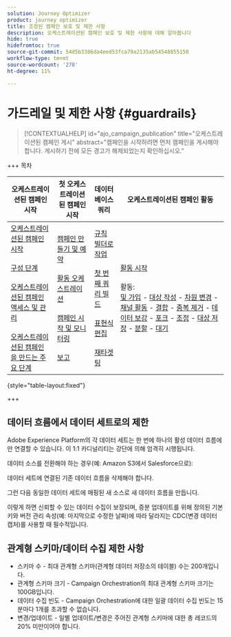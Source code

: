 ```yaml
---
solution: Journey Optimizer
product: journey optimizer
title: 조정된 캠페인 보호 및 제한 사항
description: 오케스트레이션된 캠페인 보호 및 제한 사항에 대해 알아봅니다
hide: true
hidefromtoc: true
source-git-commit: 54d5b3386da4eed53fca79a2135ab54548855150
workflow-type: tm+mt
source-wordcount: '278'
ht-degree: 11%

---
```


# 가드레일 및 제한 사항 {#guardrails}

>[!CONTEXTUALHELP]
>id="ajo_campaign_publication"
>title="오케스트레이션된 캠페인 게시"
>abstract="캠페인을 시작하려면 먼저 캠페인을 게시해야 합니다. 게시하기 전에 모든 경고가 해제되었는지 확인하십시오."

+++ 목차

| 오케스트레이션된 캠페인 시작 | 첫 오케스트레이션된 캠페인 시작 | 데이터베이스 쿼리 | 오케스트레이션된 캠페인 활동 |
|---|---|---|---|
| [오케스트레이션된 캠페인 시작](gs-orchestrated-campaigns.md)<br/><br/>[구성 단계](configuration-steps.md)<br/><br/>[오케스트레이션된 캠페인 액세스 및 관리](access-manage-orchestrated-campaigns.md)<br/><br/>[오케스트레이션된 캠페인을 만드는 주요 단계](gs-campaign-creation.md) | [캠페인 만들기 및 예약](create-orchestrated-campaign.md)<br/><br/>[활동 오케스트레이션](orchestrate-activities.md)<br/><br/>[캠페인 시작 및 모니터링](start-monitor-campaigns.md)<br/><br/>[보고](reporting-campaigns.md) | [규칙 빌더로 작업](orchestrated-rule-builder.md)<br/><br/>[첫 번째 쿼리 빌드](build-query.md)<br/><br/>[표현식 편집](edit-expressions.md)<br/><br/>[재타겟팅](retarget.md) | [활동 시작](activities/about-activities.md)<br/><br/>활동:<br/>[및 가입](activities/and-join.md) - [대상 작성](activities/build-audience.md) - [차원 변경](activities/change-dimension.md) - [채널 활동](activities/channels.md) - [결합](activities/combine.md) - [중복 제거](activities/deduplication.md) - [데이터 보강](activities/enrichment.md) - [포크](activities/fork.md) - [조정](activities/reconciliation.md) - [대상 저장](activities/save-audience.md) - [분할](activities/split.md) - [대기](activities/wait.md) |

{style="table-layout:fixed"}

+++

## 데이터 흐름에서 데이터 세트로의 제한

Adobe Experience Platform의 각 데이터 세트는 한 번에 하나의 활성 데이터 흐름에만 연결할 수 있습니다. 이 1:1 카디널리티는 강단에 의해 엄격히 시행됩니다.

데이터 소스를 전환해야 하는 경우(예: Amazon S3에서 Salesforce으로):

데이터 세트에 연결된 기존 데이터 흐름을 삭제해야 합니다.

그런 다음 동일한 데이터 세트에 매핑된 새 소스로 새 데이터 흐름을 만듭니다.

이렇게 하면 신뢰할 수 있는 데이터 수집이 보장되며, 증분 업데이트를 위해 정의된 기본 키와 버전 관리 속성(예: 마지막으로 수정한 날짜)에 따라 달라지는 CDC(변경 데이터 캡처)를 사용할 때 필수적입니다.


## 관계형 스키마/데이터 수집 제한 사항

* 스키마 수 - 최대 관계형 스키마(관계형 데이터 저장소의 테이블) 수는 200개입니다.
* 관계형 스키마 크기 - Campaign Orchestration의 최대 관계형 스키마 크기는 100GB입니다.
* 데이터 수집 빈도 - Campaign Orchestration에 대한 일괄 데이터 수집 빈도는 15분마다 1개를 초과할 수 없습니다.
* 변경/업데이트 - 일별 업데이트/변경은 주어진 관계형 스키마에 대한 총 레코드의 20% 미만이어야 합니다.